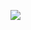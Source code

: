 
<p align="left">
    <a href="" > 
     <img src="https://goodreads-readme-card.vercel.app/api/currently-reading?user=156779971-edson-mayber&theme=darkred&font=Poppins&weight=500&topbar=false" /> 
   </a>
 </p>
